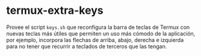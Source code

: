 # termux-extra-keys

Provee el script `keys.sh` que reconfigura la barra de teclas de Termux con nuevas teclas más útiles que permiten un uso más cómodo de la aplicación, por ejemplo, incorpora las flechas de arriba, abajo, derecha e izquierda para no tener que recurrir a teclados de terceros que las tengan.
